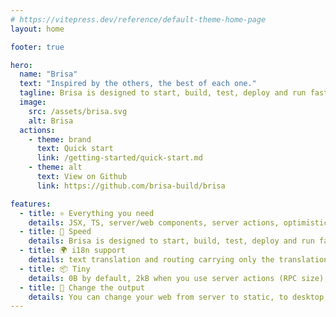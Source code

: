```yaml
---
# https://vitepress.dev/reference/default-theme-home-page
layout: home

footer: true

hero:
  name: "Brisa"
  text: "Inspired by the others, the best of each one."
  tagline: Brisa is designed to start, build, test, deploy and run fast.
  image:
    src: /assets/brisa.svg
    alt: Brisa
  actions:
    - theme: brand
      text: Quick start
      link: /getting-started/quick-start.md
    - theme: alt
      text: View on Github
      link: https://github.com/brisa-build/brisa

features:
  - title: ⚛️ Everything you need
    details: JSX, TS, server/web components, server actions, optimistic updates, SSR, streaming, suspense, signals, websockets, middleware, layouts...
  - title: 🚀 Speed
    details: Brisa is designed to start, build, test, deploy and run fast.
  - title: 🌍 i18n support
    details: text translation and routing carrying only the translations you consume.
  - title: 📦 Tiny
    details: 0B by default, 2kB when you use server actions (RPC size), and 3kb when you need web components.
  - title: 📲 Change the output
    details: You can change your web from server to static, to desktop, android or ios app with just one configuration command.
---
```


<script setup>
import Standards from '.vitepress/components/standards.vue'
import Showcase from '.vitepress/components/showcase.vue'

</script>

<Standards />
<Showcase />

